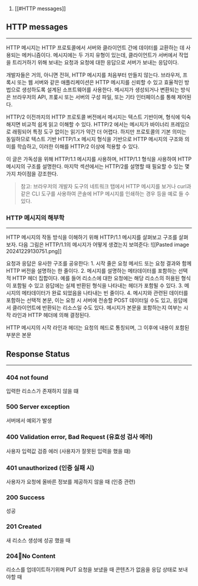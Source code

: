 1. [[#HTTP messages]]

## HTTP messages
---
HTTP 메시지는 HTTP 프로토콜에서 서버와 클라이언트 간에 데이터를 교환하는 데 사용되는 메커니즘이다. 메시지에는 두 가지 유형이 있는데, 클라이언트가 서버에서 작업을 트리거하기 위해 보내는 요청과 요청에 대한 응답으로 서버가 보내는 응답이다.

개발자들은 거의, 아니면 전혀, HTTP 메시지를 처음부터 만들지 않는다. 브라우저, 프록시 또는 웹 서버와 같은 애플리케이션은 HTTP 메시지를 신뢰할 수 있고 효율적인 방법으로 생성하도록 설계된 소프트웨어를 사용한다. 메시지가 생성되거나 변환되는 방식은 브라우저의 API, 프롲시 또는 서버의 구성 파일, 또는 기타 인터페이스를 통해 제어된다.

HTTP/2 이전까지의 HTTP 프로토콜 버전에서 메시지는 텍스트 기반이며, 형식에 익숙해지면 비교적 쉽게 읽고 이해할 수 있다. HTTP/2 에서는 메시지가 바이너리 프레임으로 래핑되어 특정 도구 없이는 읽기가 약간 더 어렵다. 하지만 프로토콜의 기본 의미는 동일하므로 텍스트 기반 HTTP/1.x 메시지 형식을 기반으로 HTTP 메시지의 구조와 의미를 학습하고, 이러한 이해를 HTTP/2 이상에 적용할 수 있다.

이 글은 가독성을 위해 HTTP/1.1 메시지를 사용하며, HTTP/1.1 형식을 사용하여 HTTP 메시지의 구조를 설명한다. 마지막 섹션에서는 HTTP/2를 설명할 때 필요할 수 있는 몇가지 차이점을 강조한다.

> 참고: 브라우저의 개발자 도구의 네트워크 탭에서 HTTP 메시지를 보거나 curl과 같은 CLI 도구를 사용하여 콘솔에 HTP 메시지를 인쇄하는 경우 등을 예로 들 수 있다.

### HTTP 메시지의 해부학
---
HTTP 메시지의 작동 방식을 이해하기 위해 HTTP/1.1 메시지를 살펴보고 구조를 살펴보자. 다음 그림은 HTTP/1.1의 메시지가 어떻게 생겼는지 보여준다:
![[Pasted image 20241229130751.png]]

요청과 응답은 유사한 구조를 공유한다:
	1. 시작 줄은 요청 메서드 또는 요청 결과와 함께 HTTP 버전을 설명하는 한 줄이다.
	2. 메시지를 설명하는 메타데이터를 포함하는 선택적 HTTP 헤더 집합이다. 예를 들어 리소스에 대한 요청에는 해당 리소스의 허용된 형식이 포함될 수 있고 응답에는 실제 반환된 형식을 나타내는 헤더가 포함될 수 있다.
	3. 메시지의 메타데이터가 완료 되었음을 나타내는 빈 줄이다.
	4. 메시지와 관련된 데이터를 포함하는 선택적 본문, 이는 요청 시 서버에 전송할 POST 데이터일 수도 있고, 응답에서 클라이언트에 반환되는 리소스일 수도 있다. 메시지가 본문을 포함하는지 여부는 시작 라인과 HTTP 헤더에 의해 결정된다.

HTTP 메시지의 시작 라인과 헤더는 요청의 헤드로 통칭되며, 그 이후에 내용이 포함된 부분은 본문 


## Response Status 
---
### 404 not found
입력한 리소스가 존재하지 않을 떄

### 500 Server exception
서버에서 예외가 발생

### 400 Validation error,  Bad Request (유효성 검사 에러)
사용자 입력값 검증 에러 (사용자가 잘못된 입력을 했을 떄)

### 401 unauthorized (인증 실패 시)
사용자가 요청에 올바른 정보를 제공하지 않을 때 (인증 관련)


### 200 Success
성공

### 201 Created
새 리소스 생성에 성공 했을 때

### 204No Content
리소스를 업데이트하기위해 PUT 요청을 보냈을 때 콘텐츠가 없음을 응답 상태로 보내야할 때
